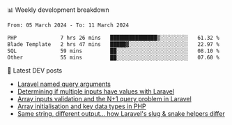 📊 Weekly development breakdown
<!--START_SECTION:waka-->

```txt
From: 05 March 2024 - To: 11 March 2024

PHP              7 hrs 26 mins   ███████████████▒░░░░░░░░░   61.32 %
Blade Template   2 hrs 47 mins   █████▓░░░░░░░░░░░░░░░░░░░   22.97 %
SQL              59 mins         ██░░░░░░░░░░░░░░░░░░░░░░░   08.10 %
Other            55 mins         ██░░░░░░░░░░░░░░░░░░░░░░░   07.60 %
```

<!--END_SECTION:waka-->

📕 Latest DEV posts
<!-- BLOG-POST-LIST:START -->
- [Laravel named query arguments](https://dev.to/michaelvickersuk/laravel-named-query-arguments-28kd)
- [Determining if multiple inputs have values with Laravel](https://dev.to/michaelvickersuk/determining-if-multiple-inputs-have-values-with-laravel-km6)
- [Array inputs validation and the N+1 query problem in Laravel](https://dev.to/michaelvickersuk/array-inputs-validation-and-the-n1-query-problem-in-laravel-2agb)
- [Array initialisation and key data types in PHP](https://dev.to/michaelvickersuk/array-initialisation-and-key-data-types-in-php-1e5b)
- [Same string, different output... how Laravel&#39;s slug &amp; snake helpers differ](https://dev.to/michaelvickersuk/same-string-different-output-how-laravels-slug-snake-helpers-differ-1ccj)
<!-- BLOG-POST-LIST:END -->
